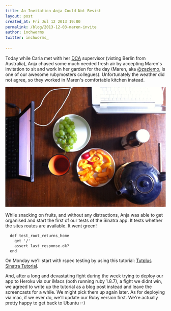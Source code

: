 ```yaml
---
title: An Invitation Anja Could Not Resist
layout: post
created_at: Fri Jul 12 2013 19:00
permalink: /blog/2013-12-03-maren-invite
author: inchworms
twitter: inchworms_

---
```


Today while Carla met with her [DCA](http://handbook.uts.edu.au/courses/c02020.html) supervisor (visting Berlin from Australia), Anja chased some much needed fresh air by accepting Maren's invitation to sit and work in her garden for the day (Maren, aka [@zaziemo](https://twitter.com/zaziemo), is one of our awesome rubymosters collegues). Unfortunately the weather did not agree, so they worked in Maren's comfortable kitchen instead.

![Marens kitchen](/images/marens_kitchen.jpg)

While snacking on fruits, and without any distractions, Anja was able to get organised and start the first of our tests of the Sinatra app. It tests whether the sites routes are available. It went green! 

      def test_root_returns_home
        get '/'
        assert last_response.ok?
      end

On Monday we'll start with rspec testing by using this tutorial: 
[Tutplus Sinatra Tutorial](http://net.tutsplus.com/tutorials/ruby/how-to-integrate-rspec-into-a-sinatra-app/). 

And, after a long and devastating fight during the week trying to deploy our app to Heroku via our iMacs (both running ruby 1.8.7), a fight we didnt win, we agreed to write up the tutorial as a blog post instead and leave the screencasts for a while. We might pick them up again later. As for deploying via mac, if we ever do, we'll update our Ruby version first. We're actually pretty happy to get back to Ubuntu :-)
